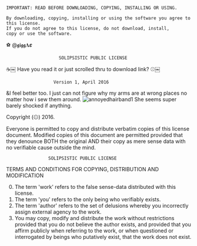    IMPORTANT: READ BEFORE DOWNLOADING, COPYING, INSTALLING OR USING.
    
    By downloading, copying, installing or using the software you agree to this license.
    If you do not agree to this license, do not download, install,
    copy or use the software.

⚽ @𝖌𝖎𝖌𝖌𝚲𝞮

                        SOLIPSISTIC PUBLIC LICENSE
☕￼
    Have you read it or just scrolled thru to download link?
⚾￼

                      Version 1, April 2016
                      
<!--
![ezgif-2-77eff9e6ee55](https://user-images.githubusercontent.com/90988117/134017107-40be8962-e0af-4c8a-b5be-1daacd30e916.gif)

![Frederica_shades](https://user-images.githubusercontent.com/90988117/133908998-7b853254-6af4-4402-a04b-1ffe67aa0918.jpeg)

![truepat](https://user-images.githubusercontent.com/90988117/134248439-d470272b-8a64-4d64-bd2a-4f4478d43df3.jpg)

![авпрочем1](https://user-images.githubusercontent.com/90988117/134250250-5da502c4-078d-4391-a5a6-e816ec8802db.jpg)

![nyan_wut.png](https://user-images.githubusercontent.com/90988117/134772429-b1d30a91-eb50-4765-9404-5c94b1ebc960.png)

![dontdoseishiro1](https://user-images.githubusercontent.com/90988117/135722025-1af05ce5-8028-49ec-bbc6-fef2a4f7664f.png)

![shesabsdom1](https://user-images.githubusercontent.com/90988117/135771383-734f22c8-33a7-4b28-ae7b-0f341dafc01f.png)

![boo1](https://user-images.githubusercontent.com/90988117/135876790-048c0efe-649c-4d40-a09c-febb6a29bb07.png)


![mychance4pats](https://user-images.githubusercontent.com/90988117/136648116-bec2f09b-6319-4196-ab98-356e0c372811.png)

![inhumanfreakuency](https://user-images.githubusercontent.com/90988117/136669628-e03e1b14-292d-4c5a-a5d0-fdde83538a6c.jpg)


![lesgoddammesivelostit](https://user-images.githubusercontent.com/90988117/137601894-ede76608-65ac-4362-8d04-53dfef566915.png)


![dindu1](https://user-images.githubusercontent.com/90988117/137916933-5df78bb1-cd33-4329-b9c3-c5dda3f8bf9d.png)

![socks5](https://user-images.githubusercontent.com/90988117/137917754-4c67c1ce-6526-489d-8c72-39251957cb08.png)

![xxxman](https://user-images.githubusercontent.com/90988117/137918282-60371248-4812-42fc-85d9-8d1dd759c637.png)


![vmprotect1](https://user-images.githubusercontent.com/90988117/137920911-3de4c72e-fd0b-4f66-980d-c9ebbeb2f381.png)
![kodentcthe00kids](https://user-images.githubusercontent.com/90988117/137920819-5fdad621-580d-4843-a897-13247c261b26.png)
![kodentcthe00kids2](https://user-images.githubusercontent.com/90988117/137920870-2ba5dd76-cdaa-4a88-9664-32bb0d940fa7.png)

![oyeitssunday1](https://user-images.githubusercontent.com/90988117/138359343-8ae3cf4d-a75f-4376-a133-8209229ce1f0.jpg)

-->
&I feel better too. I just can not figure why my arms are at wrong places no matter how i sew them around.
![annoyedhairband1](https://user-images.githubusercontent.com/90988117/138556523-64baeea8-a0d2-4127-9d2f-7bf6ba9bdf90.png)
She seems super barely shocked if anything.

Copyright (۞) 2016.

Everyone is permitted to copy and distribute verbatim copies of
this license document. Modified copies of this document are 
permitted provided that they denounce BOTH the original AND their
copy as mere sense data with no verifiable cause outside the mind.

                    SOLIPSISTIC PUBLIC LICENSE
  TERMS AND CONDITIONS FOR COPYING, DISTRIBUTION AND MODIFICATION

0. The term 'work' refers to the false sense-data distributed
   with this license.
1. The term 'you' refers to the only being who verifiably exists.
2. The term 'author' refers to the set of delusions whereby you
   incorrectly assign external agency to the work.
3. You may copy, modify and distribute the work without restrictions
   provided that you do not believe the author exists, and provided
   that you affirm publicly when referring to the work, or when
   questioned or interrogated by beings who putatively exist, that
   the work does not exist. 

